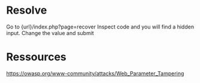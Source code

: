 # Resolve

Go to {url}/index.php?page=recover
Inspect code and you will find a hidden input.
Change the value and submit

# Ressources

https://owasp.org/www-community/attacks/Web_Parameter_Tampering
